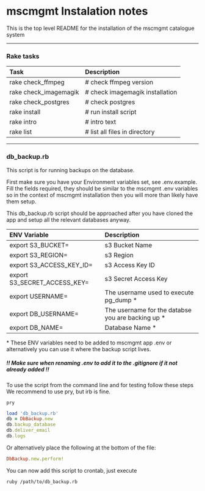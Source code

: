 # mscmgmt Instalation notes

This is the top level README for the installation of the mscmgmt catalogue
system

---

### Rake tasks

| Task                  | Description     |
| :-------------        | :------------- |
| rake check_ffmpeg     | # check ffmpeg version
| rake check_imagemagik | # check imagemagik installation
| rake check_postgres   | # check postgres
| rake install          | # run install script
| rake intro            | # intro text
| rake list             | # list all files in directory

---

### db_backup.rb

This script is for running backups on the database.

First make sure you have your Environment variables set, see .env.example. Fill
the fields required, they should be similar to the mscmgmt .env variables so in
the context of mscmgmt installation then you will more than likely have them setup.

This db_backup.rb script should be approached after you have cloned the app and
setup all the relevant databases anyway.

| ENV Variable                 | Description |
| :-------------               | :------------- |
| export S3_BUCKET=            | s3 Bucket Name |
| export S3_REGION=            | s3 Region
| export S3_ACCESS_KEY_ID=     | s3 Access Key ID
| export S3_SECRET_ACCESS_KEY= | s3 Secret Access Key |
| export USERNAME=             | The username used to execute pg_dump * |
| export DB_USERNAME=          | The username for the databse you are backing up * |
| export DB_NAME=              | Database Name * |

\* These ENV variables need to be added to mscmgmt app .env or alternatively you
can use it where the backup script lives.

##### !! Make sure when renaming .env to add it to the .gitignore if it not already added !!

To use the script from the command line and for testing follow these steps
We recommend to use pry, but irb is fine.

```
pry
```

```ruby
load 'db_backup.rb'
db = DbBackup.new
db.backup_database
db.deliver_email
db.logs
```
Or alternatively place the following at the bottom of the file:
```ruby
DbBackup.new.perform!
```
You can now add this script to crontab, just execute
```
ruby /path/to/db_backup.rb
```
